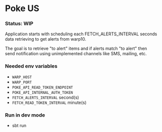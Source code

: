 # Poke US

### Status: WIP

Application starts with scheduling each FETCH_ALERTS_INTERVAL seconds data retrieving to get alerts from warp10.

The goal is to retrieve "to alert" items and if alerts match "to alert" then send notification using unimplemented channels like SMS, mailing, etc.

### Needed env variables

- `WARP_HOST`
- `WARP_PORT`
- `POKE_API_READ_TOKEN_ENDPOINT`
- `POKE_API_INTERNAL_AUTH_TOKEN`
- `FETCH_ALERTS_INTERVAL` second(s)
- `FETCH_READ_TOKEN_INTERVAL` minute(s)

### Run in dev mode

- sbt run
